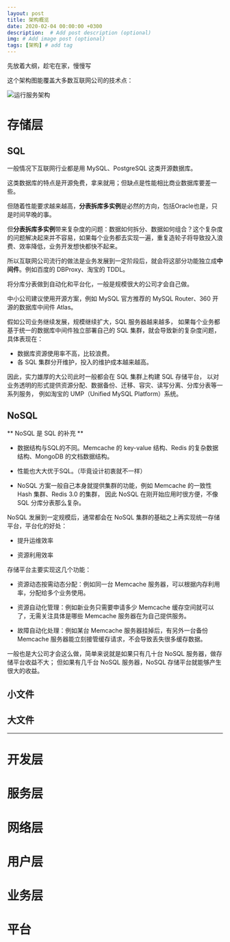 ```yaml
---
layout: post
title: 架构概览
date: 2020-02-04 00:00:00 +0300
description:  # Add post description (optional)
img: # Add image post (optional)
tags: [架构] # add tag
---
```


先放着大纲，趁宅在家，慢慢写

这个架构图能覆盖大多数互联网公司的技术点：

![运行服务架构]({{site.baseurl}}/assets/img/post/通用架构.png)

# 存储层

## SQL

一般情况下互联网行业都是用 MySQL、PostgreSQL 这类开源数据库。

这类数据库的特点是开源免费，拿来就用；但缺点是性能相比商业数据库要差一些。

但随着性能要求越来越高，**分表拆库多实例**是必然的方向，包括Oracle也是，只是时间早晚的事。

但**分表拆库多实例**带来复杂度的问题：数据如何拆分、数据如何组合？这个复杂度的问题解决起来并不容易，如果每个业务都去实现一遍，重复造轮子将导致投入浪费、效率降低，业务开发想快都快不起来。

所以互联网公司流行的做法是业务发展到一定阶段后，就会将这部分功能独立成**中间件**。例如百度的 DBProxy、淘宝的 TDDL。

将分库分表做到自动化和平台化，一般是规模很大的公司才会自己做。

中小公司建议使用开源方案，例如 MySQL 官方推荐的 MySQL Router、360 开源的数据库中间件 Atlas。

假如公司业务继续发展，规模继续扩大，SQL 服务器越来越多，
如果每个业务都基于统一的数据库中间件独立部署自己的 SQL 集群，就会导致新的复杂度问题，具体表现在：

- 数据库资源使用率不高，比较浪费。
- 各 SQL 集群分开维护，投入的维护成本越来越高。

因此，实力雄厚的大公司此时一般都会在 SQL 集群上构建 SQL 存储平台，
以对业务透明的形式提供资源分配、数据备份、迁移、容灾、读写分离、分库分表等一系列服务，
例如淘宝的 UMP（Unified MySQL Platform）系统。

## NoSQL

** NoSQL 是 SQL 的补充 **

- 数据结构与SQL的不同。Memcache 的 key-value 结构、Redis 的复杂数据结构、MongoDB 的文档数据结构。

- 性能也大大优于SQL。（毕竟设计初衷就不一样）

- NoSQL 方案一般自己本身就提供集群的功能，例如 Memcache 的一致性 Hash 集群、Redis 3.0 的集群，
因此 NoSQL 在刚开始应用时很方便，不像 SQL 分库分表那么复杂。

NoSQL 发展到一定规模后，通常都会在 NoSQL 集群的基础之上再实现统一存储平台，平台化的好处：

- 提升运维效率

- 资源利用效率

存储平台主要实现这几个功能：

- 资源动态按需动态分配：例如同一台 Memcache 服务器，可以根据内存利用率，分配给多个业务使用。

- 资源自动化管理：例如新业务只需要申请多少 Memcache 缓存空间就可以了，无需关注具体是哪些 Memcache 服务器在为自己提供服务。

- 故障自动化处理：例如某台 Memcache 服务器挂掉后，有另外一台备份 Memcache 服务器能立刻接管缓存请求，不会导致丢失很多缓存数据。


一般也是大公司才会这么做，简单来说就是如果只有几十台 NoSQL 服务器，做存储平台收益不大；
但如果有几千台 NoSQL 服务器，NoSQL 存储平台就能够产生很大的收益。

## 小文件 

## 大文件


---


# 开发层

# 服务层

# 网络层

# 用户层

# 业务层

# 平台